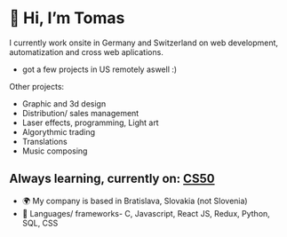 👋 Hi, I’m Tomas
===============================
I currently work onsite in Germany and Switzerland on web development, automatization and cross web aplications.
- got a few projects in US remotely aswell :)

Other projects:
- Graphic and 3d design
- Distribution/ sales management
- Laser effects, programming, Light art
- Algorythmic trading
- Translations
- Music composing

Always learning, currently on:
[CS50](https://www.harvardonline.harvard.edu/course/cs50-introduction-computer-science)
-------------------------------
- 🌍 My company is based in Bratislava, Slovakia (not Slovenia)
- 🚀 Languages/ frameworks-  C, Javascript, React JS, Redux, Python, SQL, CSS

